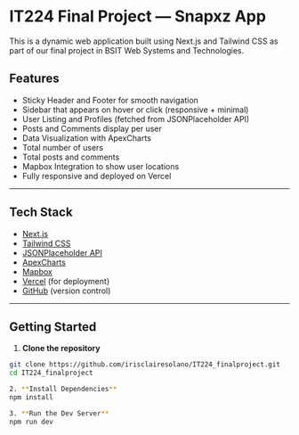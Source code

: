 #  IT224 Final Project — Snapxz App

This is a dynamic web application built using Next.js and Tailwind CSS as part of our final project in BSIT Web Systems and Technologies.


##  Features

-  Sticky Header and Footer for smooth navigation
-  Sidebar that appears on hover or click (responsive + minimal)
-  User Listing and Profiles (fetched from JSONPlaceholder API)
-  Posts and Comments display per user
-  Data Visualization  with ApexCharts
  - Total number of users
  - Total posts and comments
-  Mapbox Integration to show user locations
-  Fully responsive and deployed on Vercel

---

##  Tech Stack

- [Next.js](https://nextjs.org/)
- [Tailwind CSS](https://tailwindcss.com/)
- [JSONPlaceholder API](https://jsonplaceholder.typicode.com/)
- [ApexCharts](https://apexcharts.com/)
- [Mapbox](https://www.mapbox.com/)
- [Vercel](https://vercel.com/) (for deployment)
- [GitHub](https://github.com/irisclairesolano/IT224_finalproject) (version control)

---

##  Getting Started

1. **Clone the repository**

  ```bash
  git clone https://github.com/irisclairesolano/IT224_finalproject.git
  cd IT224_finalproject

2. **Install Dependencies**
  npm install

3. **Run the Dev Server**
  npm run dev
